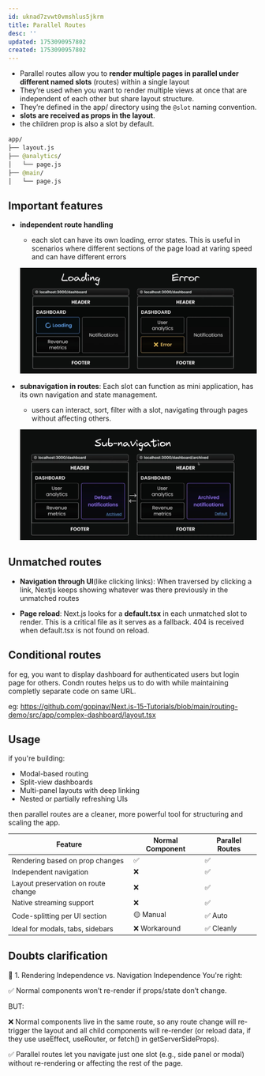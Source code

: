 ```yaml
---
id: uknad7zvwt0vmshlus5jkrm
title: Parallel Routes
desc: ''
updated: 1753090957802
created: 1753090957802
---
```

- Parallel routes allow you to **render multiple pages in parallel under different named slots** (routes) within a single layout
- They’re used when you want to render multiple views at once that are independent of each other but share layout structure.
- They’re defined in the app/ directory using the `@slot` naming convention.
- **slots are received as props in the layout**.
- the children prop is also a slot by default.

```graphql
app/
├── layout.js
├── @analytics/
│   └── page.js
├── @main/
│   └── page.js

```

## Important features
- **independent route handling**
    - each slot can have its own loading, error states. This is useful in scenarios where different sections of the page load at varing speed and can have different errors

    ![parallel routing](/assets/images/parallel-route.png) 

- **subnavigation in routes**: Each slot can function as mini application, has its own navigation and state management.
    - users can interact, sort, filter with a slot, navigating through pages without affecting others.

    ![alt text](/assets/images/sub-navigation.png)


## Unmatched routes
- **Navigation through UI**(like clicking links): When traversed by clicking a link, Nextjs keeps showing whatever was there previously in the unmatched routes

- **Page reload**: Next.js looks for a **default.tsx** in each unmatched slot to render. This is a critical file as it serves as a fallback. 404 is received when default.tsx is not found on reload.


## Conditional routes
for eg, you want to display dashboard for authenticated users but login page for others. Condn routes helps us to do with while maintaining completly separate code on same URL.

eg: https://github.com/gopinav/Next.js-15-Tutorials/blob/main/routing-demo/src/app/complex-dashboard/layout.tsx


## Usage
if you're building:
- Modal-based routing
- Split-view dashboards
- Multi-panel layouts with deep linking
- Nested or partially refreshing UIs

then parallel routes are a cleaner, more powerful tool for structuring and scaling the app.

| Feature	| Normal Component	| Parallel Routes |
|- | -|- |
Rendering based on prop changes | 	✅	| ✅
Independent navigation |	❌ | 	✅
Layout preservation on route change | 	❌	| ✅
Native streaming support	| ❌	 | ✅
Code-splitting per UI section | 	🟡 Manual	| ✅ Auto
Ideal for modals, tabs, sidebars |	❌ Workaround | 	✅ Cleanly




## Doubts clarification

🧩 1. Rendering Independence vs. Navigation Independence
You're right:

✅ Normal components won’t re-render if props/state don’t change.

BUT:

❌ Normal components live in the same route, so any route change will re-trigger the layout and all child components will re-render (or reload data, if they use useEffect, useRouter, or fetch() in getServerSideProps).

✅ Parallel routes let you navigate just one slot (e.g., side panel or modal) without re-rendering or affecting the rest of the page.